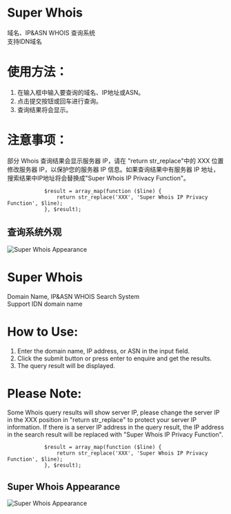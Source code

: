 # Super Whois
域名、IP&ASN WHOIS 查询系统  
支持IDN域名

# 使用方法：
1. 在输入框中输入要查询的域名、IP地址或ASN。
2. 点击提交按钮或回车进行查询。  
3. 查询结果将会显示。
# 注意事项：
部分 Whois 查询结果会显示服务器 IP，请在 "return str_replace"中的 XXX 位置修改服务器 IP，以保护您的服务器 IP 信息。如果查询结果中有服务器 IP 地址，搜索结果中IP地址将会替换成"Super Whois IP Privacy Function"。
```
            $result = array_map(function ($line) {
                return str_replace('XXX', 'Super Whois IP Privacy Function', $line);
            }, $result);
```
## 查询系统外观  
![Super Whois Appearance](https://cdn.807070.xyz/img/new/2025/04/19/1u583s8SU0.png)
    
# Super Whois
Domain Name, IP&ASN WHOIS Search System  
Support IDN domain name

# How to Use: 
1. Enter the domain name, IP address, or ASN in the input field.
2. Click the submit button or press enter to enquire and get the results.
3. The query result will be displayed.

# Please Note:
Some Whois query results will show server IP, please change the server IP in the XXX position in "return str_replace" to protect your server IP information. If there is a server IP address in the query result, the IP address in the search result will be replaced with "Super Whois IP Privacy Function".
```
            $result = array_map(function ($line) {
                return str_replace('XXX', 'Super Whois IP Privacy Function', $line);
            }, $result);
```
## Super Whois Appearance  
![Super Whois Appearance](https://cdn.807070.xyz/img/new/2025/04/19/1u583s8SU0.png)



